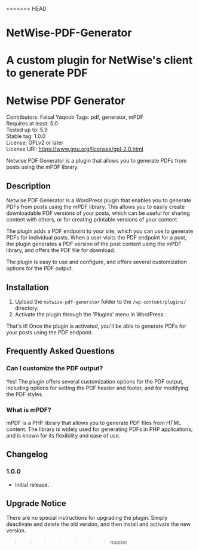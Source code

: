 <<<<<<< HEAD
# NetWise-PDF-Generator
A custom plugin for NetWise's client to generate PDF
=======
# Netwise PDF Generator

Contributors: Faisal Yaqoob
Tags: pdf, generator, mPDF  
Requires at least: 5.0  
Tested up to: 5.9  
Stable tag: 1.0.0  
License: GPLv2 or later  
License URI: https://www.gnu.org/licenses/gpl-2.0.html  

Netwise PDF Generator is a plugin that allows you to generate PDFs from posts using the mPDF library.

## Description

Netwise PDF Generator is a WordPress plugin that enables you to generate PDFs from posts using the mPDF library. This allows you to easily create downloadable PDF versions of your posts, which can be useful for sharing content with others, or for creating printable versions of your content.

The plugin adds a PDF endpoint to your site, which you can use to generate PDFs for individual posts. When a user visits the PDF endpoint for a post, the plugin generates a PDF version of the post content using the mPDF library, and offers the PDF file for download.

The plugin is easy to use and configure, and offers several customization options for the PDF output.

## Installation

1. Upload the `netwise-pdf-generator` folder to the `/wp-content/plugins/` directory.
2. Activate the plugin through the 'Plugins' menu in WordPress.

That's it! Once the plugin is activated, you'll be able to generate PDFs for your posts using the PDF endpoint.

## Frequently Asked Questions

### Can I customize the PDF output?

Yes! The plugin offers several customization options for the PDF output, including options for setting the PDF header and footer, and for modifying the PDF styles.

### What is mPDF?

mPDF is a PHP library that allows you to generate PDF files from HTML content. The library is widely used for generating PDFs in PHP applications, and is known for its flexibility and ease of use.

## Changelog

### 1.0.0
* Initial release.

## Upgrade Notice

There are no special instructions for upgrading the plugin. Simply deactivate and delete the old version, and then install and activate the new version.
>>>>>>> master

